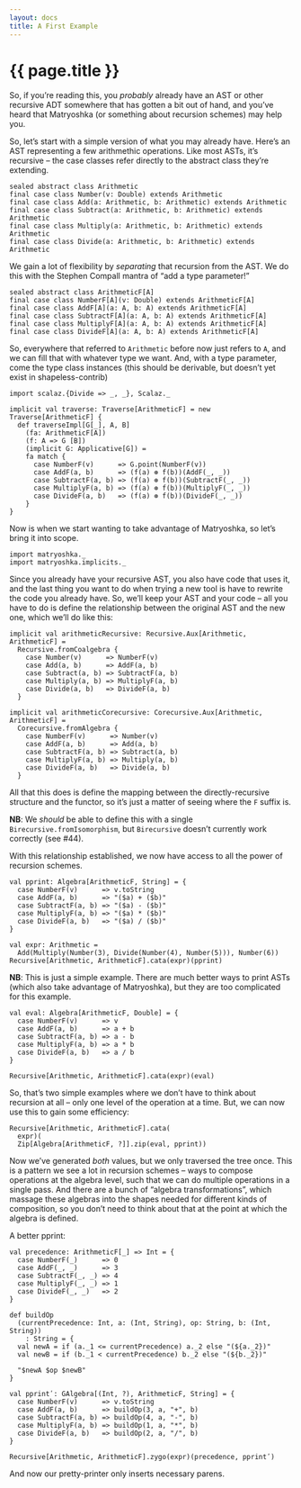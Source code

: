 ```yaml
---
layout: docs
title: A First Example
---
```


# {{ page.title }}

So, if you’re reading this, you _probably_ already have an AST or other recursive ADT somewhere that has gotten a bit out of hand, and you’ve heard that Matryoshka (or something about recursion schemes) may help you.

So, let’s start with a simple version of what you may already have. Here’s an AST representing a few arithmethic operations. Like most ASTs, it’s recursive – the case classes refer directly to the abstract class they’re extending.

```tut:book
sealed abstract class Arithmetic
final case class Number(v: Double) extends Arithmetic
final case class Add(a: Arithmetic, b: Arithmetic) extends Arithmetic
final case class Subtract(a: Arithmetic, b: Arithmetic) extends Arithmetic
final case class Multiply(a: Arithmetic, b: Arithmetic) extends Arithmetic
final case class Divide(a: Arithmetic, b: Arithmetic) extends Arithmetic
```

We gain a lot of flexibility by _separating_ that recursion from the AST. We do this with the Stephen Compall mantra of “add a type parameter!”

```tut:book
sealed abstract class ArithmeticF[A]
final case class NumberF[A](v: Double) extends ArithmeticF[A]
final case class AddF[A](a: A, b: A) extends ArithmeticF[A]
final case class SubtractF[A](a: A, b: A) extends ArithmeticF[A]
final case class MultiplyF[A](a: A, b: A) extends ArithmeticF[A]
final case class DivideF[A](a: A, b: A) extends ArithmeticF[A]
```

So, everywhere that referred to `Arithmetic` before now just refers to `A`, and we can fill that with whatever type we want. And, with a type parameter, come the type class instances (this should be derivable, but doesn’t yet exist in shapeless-contrib)

```tut:book
import scalaz.{Divide => _, _}, Scalaz._

implicit val traverse: Traverse[ArithmeticF] = new Traverse[ArithmeticF] {
  def traverseImpl[G[_], A, B]
    (fa: ArithmeticF[A])
    (f: A => G [B])
    (implicit G: Applicative[G]) =
    fa match {
      case NumberF(v)      => G.point(NumberF(v))
      case AddF(a, b)      => (f(a) ⊛ f(b))(AddF(_, _))
      case SubtractF(a, b) => (f(a) ⊛ f(b))(SubtractF(_, _))
      case MultiplyF(a, b) => (f(a) ⊛ f(b))(MultiplyF(_, _))
      case DivideF(a, b)   => (f(a) ⊛ f(b))(DivideF(_, _))
    }
}
```

Now is when we start wanting to take advantage of Matryoshka, so let’s bring it into scope.

```tut:book
import matryoshka._
import matryoshka.implicits._
```

Since you already have your recursive AST, you also have code that uses it, and the last thing you want to do when trying a new tool is have to rewrite the code you already have. So, we’ll keep your AST and your code – all you have to do is define the relationship between the original AST and the new one, which we’ll do like this:

```tut:book
implicit val arithmeticRecursive: Recursive.Aux[Arithmetic, ArithmeticF] =
  Recursive.fromCoalgebra {
    case Number(v)      => NumberF(v)
    case Add(a, b)      => AddF(a, b)
    case Subtract(a, b) => SubtractF(a, b)
    case Multiply(a, b) => MultiplyF(a, b)
    case Divide(a, b)   => DivideF(a, b)
  }

implicit val arithmeticCorecursive: Corecursive.Aux[Arithmetic, ArithmeticF] =
  Corecursive.fromAlgebra {
    case NumberF(v)      => Number(v)
    case AddF(a, b)      => Add(a, b)
    case SubtractF(a, b) => Subtract(a, b)
    case MultiplyF(a, b) => Multiply(a, b)
    case DivideF(a, b)   => Divide(a, b)
  }
```

All that this does is define the mapping between the directly-recursive structure and the functor, so it’s just a matter of seeing where the `F` suffix is.

**NB**: We _should_ be able to define this with a single `Birecursive.fromIsomorphism`, but `Birecursive` doesn’t currently work correctly (see #44).

With this relationship established, we now have access to all the power of recursion schemes.

```tut:book
val pprint: Algebra[ArithmeticF, String] = {
  case NumberF(v)      => v.toString
  case AddF(a, b)      => "($a) + ($b)"
  case SubtractF(a, b) => "($a) - ($b)"
  case MultiplyF(a, b) => "($a) * ($b)"
  case DivideF(a, b)   => "($a) / ($b)"
}
```

```tut
val expr: Arithmetic =
  Add(Multiply(Number(3), Divide(Number(4), Number(5))), Number(6))
Recursive[Arithmetic, ArithmeticF].cata(expr)(pprint)
```

**NB**: This is just a simple example. There are much better ways to print ASTs (which also take advantage of Matryoshka), but they are too complicated for this example.

```tut:book
val eval: Algebra[ArithmeticF, Double] = {
  case NumberF(v)      => v
  case AddF(a, b)      => a + b
  case SubtractF(a, b) => a - b
  case MultiplyF(a, b) => a * b
  case DivideF(a, b)   => a / b
}
```

```tut
Recursive[Arithmetic, ArithmeticF].cata(expr)(eval)
```

So, that’s two simple examples where we don’t have to think about recursion at all – only one level of the operation at a time. But, we can now use this to gain some efficiency:

```tut
Recursive[Arithmetic, ArithmeticF].cata(
  expr)(
  Zip[Algebra[ArithmeticF, ?]].zip(eval, pprint))
```

Now we’ve generated _both_ values, but we only traversed the tree once. This is a pattern we see a lot in recursion schemes – ways to compose operations at the algebra level, such that we can do multiple operations in a single pass. And there are a bunch of “algebra transformations”, which massage these algebras into the shapes needed for different kinds of composition, so you don’t need to think about that at the point at which the algebra is defined.

A better pprint:

```tut:book
val precedence: ArithmeticF[_] => Int = {
  case NumberF(_)      => 0
  case AddF(_, _)      => 3
  case SubtractF(_, _) => 4
  case MultiplyF(_, _) => 1
  case DivideF(_, _)   => 2
}

def buildOp
  (currentPrecedence: Int, a: (Int, String), op: String, b: (Int, String))
    : String = {
  val newA = if (a._1 <= currentPrecedence) a._2 else "(${a._2})"
  val newB = if (b._1 < currentPrecedence) b._2 else "(${b._2})"

  "$newA $op $newB"
}

val pprintʹ: GAlgebra[(Int, ?), ArithmeticF, String] = {
  case NumberF(v)      => v.toString
  case AddF(a, b)      => buildOp(3, a, "+", b)
  case SubtractF(a, b) => buildOp(4, a, "-", b)
  case MultiplyF(a, b) => buildOp(1, a, "*", b)
  case DivideF(a, b)   => buildOp(2, a, "/", b)
}

Recursive[Arithmetic, ArithmeticF].zygo(expr)(precedence, pprintʹ)
```

And now our pretty-printer only inserts necessary parens.
